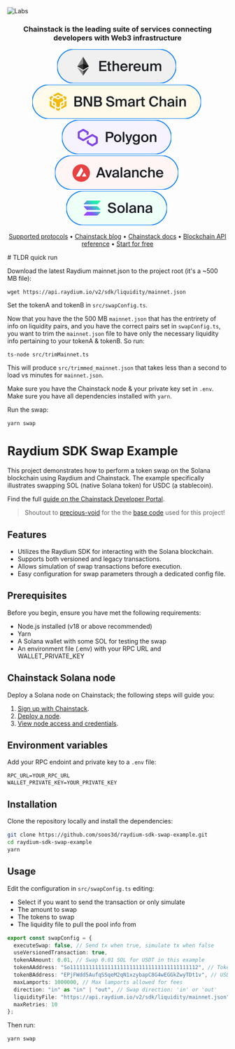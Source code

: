 <img width="1200" alt="Labs" src="https://user-images.githubusercontent.com/99700157/213291931-5a822628-5b8a-4768-980d-65f324985d32.png">

<p>
 <h3 align="center">Chainstack is the leading suite of services connecting developers with Web3 infrastructure</h3>
</p>

<p align="center">
  <a target="_blank" href="https://chainstack.com/build-better-with-ethereum/"><img src="https://github.com/soos3d/blockchain-badges/blob/main/protocols_badges/Ethereum.svg" /></a>&nbsp;  
  <a target="_blank" href="https://chainstack.com/build-better-with-bnb-smart-chain/"><img src="https://github.com/soos3d/blockchain-badges/blob/main/protocols_badges/BNB.svg" /></a>&nbsp;
  <a target="_blank" href="https://chainstack.com/build-better-with-polygon/"><img src="https://github.com/soos3d/blockchain-badges/blob/main/protocols_badges/Polygon.svg" /></a>&nbsp;
  <a target="_blank" href="https://chainstack.com/build-better-with-avalanche/"><img src="https://github.com/soos3d/blockchain-badges/blob/main/protocols_badges/Avalanche.svg" /></a>&nbsp;
  <a target="_blank" href="https://chainstack.com/build-better-with-solana/"><img src="https://github.com/soos3d/blockchain-badges/blob/main/protocols_badges/Solana.svg" /></a>&nbsp;
</p>

<p align="center">
  <a target="_blank" href="https://chainstack.com/protocols/">Supported protocols</a> •
  <a target="_blank" href="https://chainstack.com/blog/">Chainstack blog</a> •
  <a target="_blank" href="https://docs.chainstack.com/quickstart/">Chainstack docs</a> •
  <a target="_blank" href="https://docs.chainstack.com/quickstart/">Blockchain API reference</a> •
  <a target="_blank" href="https://console.chainstack.com/user/account/create">Start for free</a>
</p>
# TLDR quick run

Download the latest Raydium mainnet.json to the project root (it's a ~500 MB file):

```
wget https://api.raydium.io/v2/sdk/liquidity/mainnet.json
```

Set the tokenA and tokenB in `src/swapConfig.ts`.

Now that you have the the 500 MB `mainnet.json` that has the entrirety of info on liquidity pairs, and you have the correct pairs set in `swapConfig.ts`, you want to trim the `mainnet.json` file to have only the necessary liquidity info pertaining to your tokenA & tokenB. So run:

```
ts-node src/trimMainnet.ts
```

This will produce `src/trimmed_mainnet.json` that takes less than a second to load vs minutes for `mainnet.json`.

Make sure you have the Chainstack node & your private key set in `.env`. Make sure you have all dependencies installed with `yarn`.

Run the swap:

```
yarn swap
```
# Raydium SDK Swap Example

This project demonstrates how to perform a token swap on the Solana blockchain using Raydium and Chainstack. The example specifically illustrates swapping SOL (native Solana token) for USDC (a stablecoin).

Find the full [guide on the Chainstack Developer Portal](https://docs.chainstack.com/docs/solana-how-to-perform-token-swaps-using-the-raydium-sdk).

> Shoutout to [precious-void](https://github.com/precious-void) for the the [base code](https://github.com/precious-void/raydium-swap) used for this project!

## Features

- Utilizes the Raydium SDK for interacting with the Solana blockchain.
- Supports both versioned and legacy transactions.
- Allows simulation of swap transactions before execution.
- Easy configuration for swap parameters through a dedicated config file.

## Prerequisites

Before you begin, ensure you have met the following requirements:

- Node.js installed (v18 or above recommended)
- Yarn
- A Solana wallet with some SOL for testing the swap
- An environment file (.env) with your RPC URL and WALLET_PRIVATE_KEY

## Chainstack Solana node

Deploy a Solana node on Chainstack; the following steps will guide you:

1. [Sign up with Chainstack](https://console.chainstack.com/user/account/create).
2. [Deploy a node](https://docs.chainstack.com/docs/manage-your-networks#join-a-public-network).
3. [View node access and credentials](https://docs.chainstack.com/docs/manage-your-node#view-node-access-and-credentials).

## Environment variables

Add your RPC endoint and private key to a `.env` file:

```env
RPC_URL=YOUR_RPC_URL
WALLET_PRIVATE_KEY=YOUR_PRIVATE_KEY
```

## Installation

Clone the repository locally and install the dependencies:

```bash
git clone https://github.com/soos3d/raydium-sdk-swap-example.git
cd raydium-sdk-swap-example
yarn
```

## Usage

Edit the configuration in `src/swapConfig.ts` editing:

- Select if you want to send the transaction or only simulate
- The amount to swap
- The tokens to swap
- The liquidity file to pull the pool info from

```ts
export const swapConfig = {
  executeSwap: false, // Send tx when true, simulate tx when false
  useVersionedTransaction: true,
  tokenAAmount: 0.01, // Swap 0.01 SOL for USDT in this example
  tokenAAddress: "So11111111111111111111111111111111111111112", // Token to swap for the other, SOL in this case
  tokenBAddress: "EPjFWdd5AufqSSqeM2qN1xzybapC8G4wEGGkZwyTDt1v", // USDC address
  maxLamports: 1000000, // Max lamports allowed for fees
  direction: "in" as "in" | "out", // Swap direction: 'in' or 'out'
  liquidityFile: "https://api.raydium.io/v2/sdk/liquidity/mainnet.json",
  maxRetries: 10
};
```

Then run:

```sh
yarn swap
```
